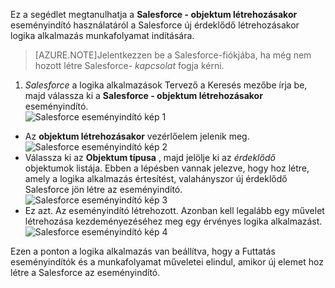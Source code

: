 Ez a segédlet megtanulhatja a **Salesforce - objektum létrehozásakor** eseményindító használatáról a Salesforce új érdeklődő létrehozásakor logika alkalmazás munkafolyamat indítására.

>[AZURE.NOTE]Jelentkezzen be a Salesforce-fiókjába, ha még nem hozott létre Salesforce- *kapcsolat* fogja kérni.  

1. *Salesforce* a logika alkalmazások Tervező a Keresés mezőbe írja be, majd válassza ki a **Salesforce - objektum létrehozásakor** eseményindító.  
![Salesforce eseményindító kép 1](./media/connectors-create-api-salesforce/trigger-1.png)   
- Az **objektum létrehozásakor** vezérlőelem jelenik meg.  
![Salesforce eseményindító kép 2](./media/connectors-create-api-salesforce/trigger-2.png)   
- Válassza ki az **Objektum típusa** , majd jelölje ki az *érdeklődő* objektumok listája. Ebben a lépésben vannak jelezve, hogy hoz létre, amely a logika alkalmazás értesítést, valahányszor új érdeklődő Salesforce jön létre az eseményindító.   
![Salesforce eseményindító kép 3](./media/connectors-create-api-salesforce/trigger-3.png)   
- Ez azt. Az eseményindító létrehozott. Azonban kell legalább egy művelet létrehozása kezdeményezéséhez meg egy érvényes logika alkalmazást.    
![Salesforce eseményindító kép 4](./media/connectors-create-api-salesforce/trigger-4.png)   

Ezen a ponton a logika alkalmazás van beállítva, hogy a Futtatás eseményindítók és a munkafolyamat műveletei elindul, amikor új elemet hoz létre a Salesforce az eseményindító.  